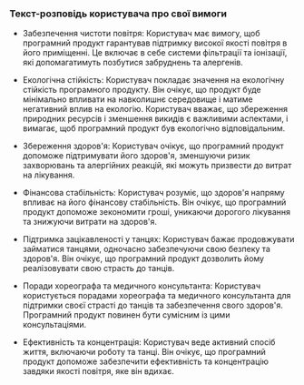 ### Текст-розповідь користувача про свої вимоги
- Забезпечення чистоти повітря: Користувач має вимогу, щоб програмний продукт гарантував підтримку високої якості повітря в його приміщенні. Це включає в себе системи фільтрації та іонізації, які допомагатимуть позбутися забруднень та алергенів.

- Екологічна стійкість: Користувач покладає значення на екологічну стійкість програмного продукту. Він очікує, що продукт буде мінімально впливати на навколишнє середовище і матиме негативний вплив на екологію. Користувач вважає, що збереження природних ресурсів і зменшення викидів є важливими аспектами, і вимагає, щоб програмний продукт був екологічно відповідальним.

- Збереження здоров'я: Користувач очікує, що програмний продукт допоможе підтримувати його здоров'я, зменшуючи ризик захворювань та алергійних реакцій, які можуть призвести до витрат на лікування.

- Фінансова стабільність: Користувач розуміє, що здоров'я напряму впливає на його фінансову стабільність. Він очікує, що програмний продукт допоможе зекономити гроші, уникаючи дорогого лікування та знижуючи витрати на здоров'я.

- Підтримка зацікавленості у танцях: Користувач бажає продовжувати займатися танцями, одночасно забезпечуючи свою безпеку та здоров'я. Він очікує, що програмний продукт дозволить йому реалізовувати свою страсть до танців.

- Поради хореографа та медичного консультанта: Користувач користується порадами хореографа та медичного консультанта для підтримки своєї страсті до танців та забезпечення свого здоров'я. Програмний продукт повинен бути сумісним із цими консультаціями.

- Ефективність та концентрація: Користувач веде активний спосіб життя, включаючи роботу та танці. Він очікує, що програмний продукт допоможе забезпечити ефективність та концентрацію завдяки якості повітря, яке він вдихає.
